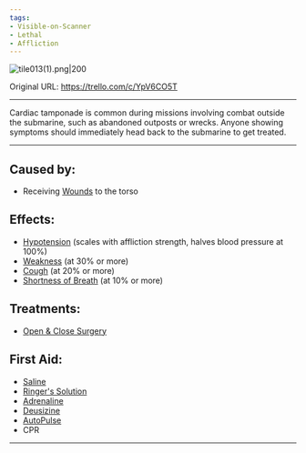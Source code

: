 ```yaml
---
tags:
- Visible-on-Scanner
- Lethal
- Affliction
---
```


![tile013(1).png\|200](/Heart/Cardiac%20Tamponade%20-%20Attachments/6718845db30472d958dd7bcf.png)

Original URL: https://trello.com/c/YpV6CO5T

---

Cardiac tamponade is common during missions involving combat outside the submarine, such as abandoned outposts or wrecks. Anyone showing symptoms should immediately head back to the submarine to get treated.

---

## Caused by:

- Receiving [Wounds](../Any%20bodypart/archived/Wounds.md) to the torso

## Effects:

- [Hypotension](../Blood/Hypotension.md) (scales with affliction strength, halves blood pressure at 100%)
- [Weakness](../Symptoms/Weakness.md) (at 30% or more)
- [Cough](../Symptoms/Cough.md)  (at 20% or more)
- [Shortness of Breath](../Symptoms/Shortness%20of%20Breath.md) (at 10% or more)

## Treatments:

- [Open & Close Surgery](../Procedures/Open%20&%20Close%20Surgery.md)

## First Aid:

- [Saline](../Items/Saline.md)
- [Ringer's Solution](../Items/Ringer's%20Solution.md)
- [Adrenaline](../Items/Adrenaline.md)
- [Deusizine](../Items/Deusizine.md)
- [AutoPulse](../Items/AutoPulse.md)
- CPR

---

